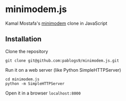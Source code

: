 # minimodem.js
Kamal Mostafa's [minimodem](https://github.com/kamalmostafa/minimodem) clone in JavaScript

## Installation
Clone the repository
```
git clone git@github.com:pablogs9/minimodem.js.git
```

Run it on a web server (like Python SimpleHTTPServer)
```
cd minimodem.js
python -m SimpleHTTPServer
```

Open it in a browser `localhost:8000`
